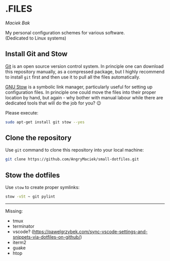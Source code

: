 # .FILES
*Maciek Bak*  

My personal configuration schemes for various software.  
(Dedicated to Linux systems)

## Install Git and Stow

[Git](https://git-scm.com/) is an open source version control system. In principle one can download this repository manually, as a compressed package, but I highly recommend to install `git` first and then use it to pull all the files automatically.  

[GNU Stow](https://www.gnu.org/software/stow/) is a symbolic link manager, particularly useful for setting up configuration files. In principle one could move the files into their proper location by hand, but again - why bother with manual labour while there are dedicated tools that will do the job for you? :wink:

Please execute:
```bash
sudo apt-get install git stow --yes
```

## Clone the repository

Use `git` command to clone this repository into your local machine:
```bash
git clone https://github.com/AngryMaciek/small-dotfiles.git
```

## Stow the dotfiles

Use `stow` to create proper symlinks:
```bash
stow -vSt ~ git pylint
```

---
Missing:
* tmux
* terminator
* vscode? (https://pawelgrzybek.com/sync-vscode-settings-and-snippets-via-dotfiles-on-github/)
* iterm2
* guake
* htop